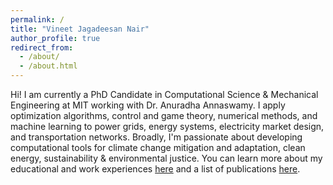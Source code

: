 ```yaml
---
permalink: /
title: "Vineet Jagadeesan Nair"
author_profile: true
redirect_from: 
  - /about/
  - /about.html
---
```


Hi! I am currently a PhD Candidate in Computational Science & Mechanical Engineering at MIT working with Dr. Anuradha Annaswamy. I apply optimization algorithms, control and game theory, numerical methods, and machine learning to power grids, energy systems, electricity market design, and transportation networks. Broadly, I'm passionate about developing computational tools for climate change mitigation and adaptation, clean energy, sustainability & environmental justice. You can learn more about my educational and work experiences [here](https://vineetjnair9.github.io/cv/) and a list of publications [here](https://vineetjnair9.github.io/publications/).
